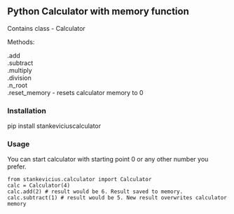 ## Python Calculator with memory function

Contains class - Calculator

Methods:
   
.add   
.subtract  
.multiply  
.division  
.n_root  
.reset_memory - resets calculator memory to 0

### Installation

pip install stankeviciuscalculator

### Usage

You can start calculator with starting point 0 or any other number you prefer.

```
from stankevicius.calculator import Calculator
calc = Calculator(4)
calc.add(2) # result would be 6. Result saved to memory.
calc.subtract(1) # result would be 5. New result overwrites calculator memory
